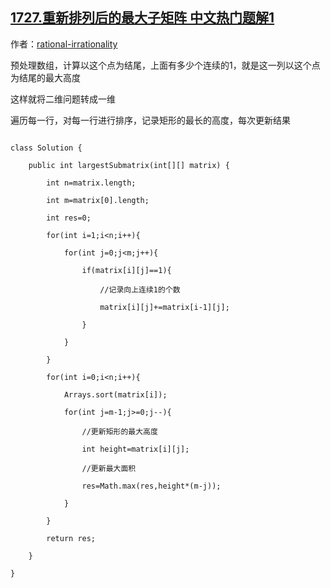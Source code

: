 ## [1727.重新排列后的最大子矩阵 中文热门题解1](https://leetcode.cn/problems/largest-submatrix-with-rearrangements/solutions/100000/java-yu-chu-li-shu-zu-bian-li-mei-xing-p-qpqu)

作者：[rational-irrationality](https://leetcode.cn/u/rational-irrationality)


预处理数组，计算以这个点为结尾，上面有多少个连续的1，就是这一列以这个点为结尾的最大高度
这样就将二维问题转成一维

遍历每一行，对每一行进行排序，记录矩形的最长的高度，每次更新结果
```
class Solution {
    public int largestSubmatrix(int[][] matrix) {
        int n=matrix.length;
        int m=matrix[0].length;
        int res=0;
        for(int i=1;i<n;i++){
            for(int j=0;j<m;j++){
                if(matrix[i][j]==1){
                    //记录向上连续1的个数
                    matrix[i][j]+=matrix[i-1][j];
                }
            }
        }
        for(int i=0;i<n;i++){
            Arrays.sort(matrix[i]);
            for(int j=m-1;j>=0;j--){
                //更新矩形的最大高度
                int height=matrix[i][j];
                //更新最大面积
                res=Math.max(res,height*(m-j));
            }
        }
        return res;
    }
}
```
